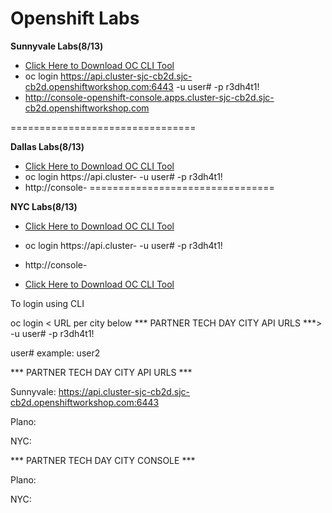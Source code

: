 # Openshift Labs


**Sunnyvale Labs(8/13)**

  - [Click Here to Download OC CLI Tool](https://mirror.openshift.com/pub/openshift-v4/clients/ocp/4.1.4)
  - oc login https://api.cluster-sjc-cb2d.sjc-cb2d.openshiftworkshop.com:6443 -u user# -p r3dh4t1!
  - http://console-openshift-console.apps.cluster-sjc-cb2d.sjc-cb2d.openshiftworkshop.com 

================================

**Dallas Labs(8/13)**

  - [Click Here to Download OC CLI Tool](https://mirror.openshift.com/pub/openshift-v4/clients/ocp/4.1.4)
  - oc login https://api.cluster- -u user# -p r3dh4t1!
  - http://console- 
================================

**NYC Labs(8/13)**

  - [Click Here to Download OC CLI Tool](https://mirror.openshift.com/pub/openshift-v4/clients/ocp/4.1.4)
  - oc login https://api.cluster- -u user# -p r3dh4t1!
  - http://console-



- [Click Here to Download OC CLI Tool](https://mirror.openshift.com/pub/openshift-v4/clients/ocp/4.1.4)

To login using CLI

oc login < URL per city below *** PARTNER TECH DAY CITY API URLS ***> -u user# -p r3dh4t1!

user# example: user2

*** PARTNER TECH DAY CITY API URLS ***

Sunnyvale: https://api.cluster-sjc-cb2d.sjc-cb2d.openshiftworkshop.com:6443

Plano:

NYC: 
 
*** PARTNER TECH DAY CITY CONSOLE ***



Plano:

NYC: 

